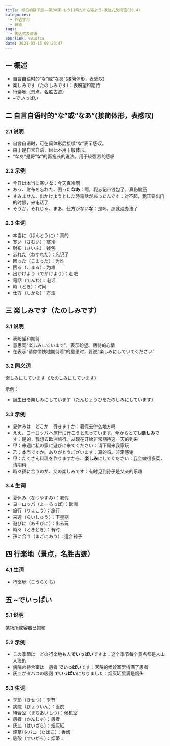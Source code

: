 ```yaml
---
title: 标日初级下册——第30课-もう11時だから寝よう-表达式及词语(30.4)
categories:
  - 外语学习
  - 日语
tags:
  - 表达式及词语
abbrlink: 881df1a
date: 2021-03-15 09:29:47
---
```

## 一 概述

* 自言自语时的“な”或“なあ”(接简体形，表感叹)
* 楽しみです（たのしみです）：表盼望和期待
* 行楽地（景点，名胜古迹）
* ~でいっぱい

<!--more-->

## 二 自言自语时的“な”或“なあ”(接简体形，表感叹)

### 2.1 说明

* 自言自语时，可在简体形后接续“な”表示感叹。
* 由于是自言自语，因此不用于敬体形。
* “なあ”是将“な”的音拖长的说法，用于较强烈的感叹

### 2.2 示例

* 今日は本当に寒い**な**：今天真冷啊
* あっ、財布を忘れた、困った**なあ**：啊，我忘记带钱包了，真伤脑筋
* すみません、出かけようとした時電話があったんです：对不起，我正要出门的时候，来电话了
* そうか。それじゃ、まあ、仕方がない**な**：是吗。那就没办法了

### 2.3 生词

* 本当に（ほんとうに）：真的
* 寒い（さむい）：寒冷
* 財布（さいふ）：钱包
* 忘れた（わすれた）：忘记了
* 困った（こまった）：为难
* 困る（こまる）：为难
* 出かけよう（でかけよう）：走吧
* 電話（でんわ）：电话
* 時（とき）：时间
* 仕方（しかた）：方法

## 三 楽しみです（たのしみです）

### 3.1 说明

* 表盼望和期待
* 意思同“楽しみしています”，表示盼望、期待的心情
* 在表示“请你愉快地期待着”的意思时，要说“楽しみにしていてください”

### 3.2 同义词

楽しみにしています（たのしみにしています）

示例：

* 誕生日を楽しみにしています（たんじょうびをたのしみにしています）

### 3.3 示例

* 夏休みは　どこか　行きますか：暑假去什么地方吗
* ええ、ヨーロッパへ旅行に行こうと思っています。今からとても**楽しみ**です：是的，我想去欧洲旅行。从现在开始非常期待这一天的到来
* 甲：来週に私の家に遊びに来てください：请下周来我家玩
* 乙：本当ですか。ありがとうございます：真的吗。非常感谢
* 甲：たくさん料理を作りますから、**楽しみ**にしてください：我会做很多菜，请期待
* 時々孫に合うのが、父の楽しみです：有时见到孙子是父亲的乐趣

### 3.4 生词

* 夏休み（なつやすみ）：暑假
* ヨーロッパ（よーろっぱ）：欧洲
* 旅行（りょこう）：旅行
* 来週（らいしゅう）：下星期
* 遊びに（あそびに）：出去玩
* 時々（ときどき）：有时
* 孫に合う（まごにあう）：适合孙子

## 四 行楽地（景点，名胜古迹）

### 4.1 生词

* 行楽地（こうらくち）

## 五 ~でいっぱい

### 5.1 说明

某场所或容器已饱和

### 5.2 示例

* この季節は　どの行楽地も人**でいっぱい**ですよ：这个季节每个景点都是人山人海的
* 病院の待合室は　患者 **でいっぱい**です：医院的候诊室里挤满了患者
* 灰皿がタバコの吸殻 **でいっぱい**になりました：烟灰缸里满是烟头

### 5.3 生词

* 季節（きせつ）：季节
* 病院（びょういん）：医院
* 待合室（まちあいしつ）：候机室
* 患者（かんじゃ）：患者
* 灰皿（はいざら）：烟灰缸
* 煙草/タバコ（たばこ）：香烟
* 吸殻（すいがら）：烟蒂：